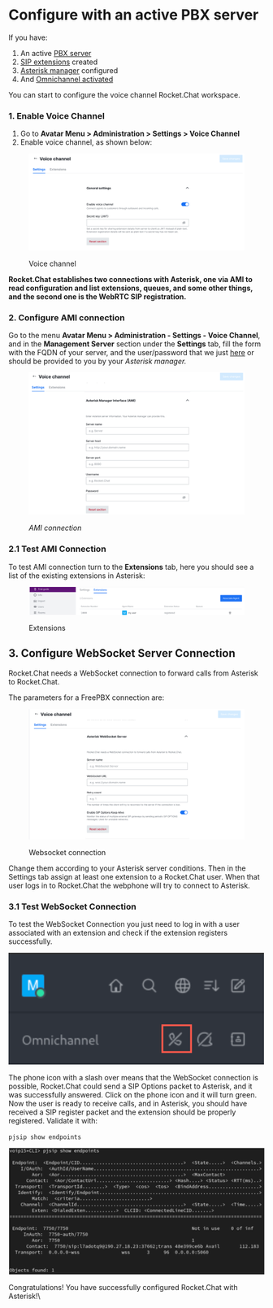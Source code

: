 # Configure with an active PBX server

If you have:

1. An active [PBX server](../configure-without-previously-having-a-pbx-server/)
2. [SIP extensions](../configure-without-previously-having-a-pbx-server/sip-extensions.md) created
3. [Asterisk manager](../configure-without-previously-having-a-pbx-server/configure-asterisk-manager-interface-and-users.md) configured
4. And [Omnichannel activated](https://docs.rocket.chat/guides/omnichannel#omnichannel-activation)

You can start to configure the voice channel Rocket.Chat workspace.

### 1. Enable Voice Channel

1. Go to **Avatar Menu > Administration > Settings > Voice Channel**
2. Enable voice channel, as shown below:

<figure><img src="../../../../.gitbook/assets/voice channel-voice channel.png" alt=""><figcaption><p>Voice channel</p></figcaption></figure>

**Rocket.Chat establishes two connections with Asterisk, one via AMI to read configuration and list extensions, queues, and some other things, and the second one is the WebRTC SIP registration.**

### 2. Configure AMI connection

Go to the menu **Avatar Menu > Administration - Settings - Voice Channel**, and in the **Management Server** section under the **Settings** tab, fill the form with the FQDN of your server, and the user/password that we just [here](https://docs.rocket.chat/guides/rocket.chat-voice-channel/getting-started-with-voice-channel/configure-without-previously-having-a-pbx-server) or should be provided to you by your _Asterisk manager._

<figure><img src="../../../../.gitbook/assets/AMI connection-voice channel.png" alt=""><figcaption><p><em>AMI connection</em></p></figcaption></figure>

### 2.1 Test AMI Connection&#x20;

To test AMI connection turn to the **Extensions** tab, here you should see a list of the existing extensions in Asterisk:

<figure><img src="../../../../.gitbook/assets/Extensions-voice channel.png" alt=""><figcaption><p>Extensions</p></figcaption></figure>

## 3. Configure WebSocket Server Connection

Rocket.Chat needs a WebSocket connection to forward calls from Asterisk to Rocket.Chat.

The parameters for a FreePBX connection are:

<figure><img src="../../../../.gitbook/assets/Websocket connection.png" alt=""><figcaption><p>Websocket connection</p></figcaption></figure>

Change them according to your Asterisk server conditions. Then in the Settings tab assign at least one extension to a Rocket.Chat user. When that user logs in to Rocket.Chat the webphone will try to connect to Asterisk.

### 3.1 Test WebSocket Connection&#x20;

To test the WebSocket Connection you just need to log in with a user associated with an extension and check if the extension registers successfully.&#x20;

![WebSocket not connected](<../../../../.gitbook/assets/image (1).png>)

The phone icon with a slash over means that the WebSocket connection is possible, Rocket.Chat could send a SIP Options packet to Asterisk, and it was successfully answered. Click on the phone icon and it will turn green. Now the user is ready to receive calls, and in Asterisk, you should have received a SIP register packet and the extension should be properly registered. Validate it with:

`pjsip show endpoints`

![Rocket.Chat configured with Asterisk](<../../../../.gitbook/assets/Rocket.Chat configured with Asterisk.png>)

Congratulations! You have successfully configured Rocket.Chat with Asterisk!\
